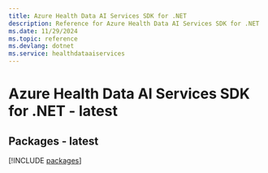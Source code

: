 ```yaml
---
title: Azure Health Data AI Services SDK for .NET
description: Reference for Azure Health Data AI Services SDK for .NET
ms.date: 11/29/2024
ms.topic: reference
ms.devlang: dotnet
ms.service: healthdataaiservices
---
```

# Azure Health Data AI Services SDK for .NET - latest
## Packages - latest
[!INCLUDE [packages](health-data-ai-services-index.md)]